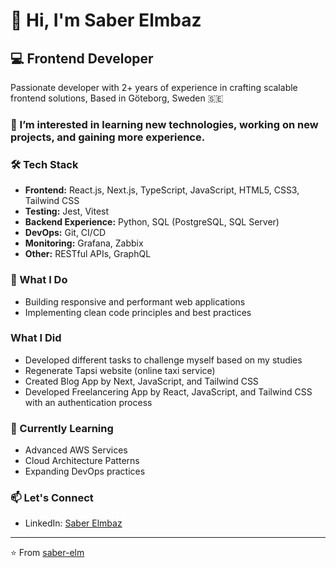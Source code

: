 # 👋 Hi, I'm Saber Elmbaz

## 💻 Frontend Developer

Passionate developer with 2+ years of experience in crafting scalable frontend solutions, Based in Göteborg, Sweden 🇸🇪

### 👀 I’m interested in learning new technologies, working on new projects, and gaining more experience.
  
### 🛠️ Tech Stack
- **Frontend:** React.js, Next.js, TypeScript, JavaScript, HTML5, CSS3, Tailwind CSS
- **Testing:** Jest, Vitest
- **Backend Experience:** Python, SQL (PostgreSQL, SQL Server)
- **DevOps:** Git, CI/CD
- **Monitoring:** Grafana, Zabbix
- **Other:** RESTful APIs, GraphQL

### 🚀 What I Do
- Building responsive and performant web applications
- Implementing clean code principles and best practices

### What I Did
- Developed different tasks to challenge myself based on my studies
- Regenerate Tapsi website (online taxi service)
- Created Blog App by Next, JavaScript, and Tailwind CSS
- Developed Freelancering App by React, JavaScript, and Tailwind CSS with an authentication process

### 🌱 Currently Learning
- Advanced AWS Services
- Cloud Architecture Patterns
- Expanding DevOps practices

### 📫 Let's Connect
- LinkedIn: [Saber Elmbaz](https://linkedin.com/in/saber-elmbaz)

---
⭐️ From [saber-elm](https://github.com/saber-elm)

<!---
saber-elm/saber-elm is a ✨ special ✨ repository because its `README.md` (this file) appears on your GitHub profile.
You can click the Preview link to take a look at your changes.
--->

